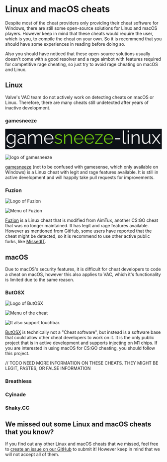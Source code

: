 # Linux and macOS cheats

Despite most of the cheat providers only providing their cheat software for Windows, there are still some open-source solutions for Linux and macOS players. However keep in mind that these cheats would require the user, which is you, to compile the cheat on your own. So it is recommend that you should have some experiences in reading before doing so.

Also you should have noticed that these open-source solutions usually doesn't come with a good resolver and a rage aimbot with features required for competitive rage cheating, so just try to avoid rage cheating on macOS and Linux.

## Linux

Valve's VAC team do not actively work on detecting cheats on macOS or Linux. Therefore, there are many cheats still undetected after years of inactive development.

### gamesneeze

![logo of gamesneeze](https://raw.githubusercontent.com/seksea/gamesneeze/master/res/logo.png)

![logo of gamesneeze](https://raw.githubusercontent.com/seksea/gamesneeze/master/res/chams.png)

[gamesneeze](https://github.com/seksea/gamesneeze) (not to be confused with gamesense, which only available on Windows) is a Linux cheat with legit and rage features available. It is still in active development and will happily take pull requests for improvements.

### Fuzion

![Logo of Fuzion](https://camo.githubusercontent.com/cee36a1b0648687e10a1857c2a8a920af8fa4d4e4e16fbc87584103adb96fa68/687474703a2f2f692e696d6775722e636f6d2f6d43747262494e2e706e67)

![Menu of Fuzion](https://camo.githubusercontent.com/fd4d0d594c6f738ef5452c753b1833962c245a63b0885062f435cfaf32952b5b/687474703a2f2f692e696d6775722e636f6d2f4e6853454f39572e706e67)

[Fuzion](https://github.com/LWSS/Fuzion) is a Linux cheat that is modified from AimTux, another CS:GO cheat that was no longer maintained. It has legit and rage features available. However as mentioned from GitHub, some users have reported that the cheat might be detected, so it is recommend to use other active public forks, like [MissedIT](https://github.com/HackerPolice/MissedIT).

## macOS

Due to macOS's security features, it is difficult for cheat developers to code a cheat on macOS, however this also applies to VAC, which it's functionality is limited due to the same reason.

### ButOSX

![Logo of ButOSX](https://camo.githubusercontent.com/b9c789cbbeb4ccb93e6eb537499c92dab7a686143fe7f556dbe8ce2af9d9c8b7/68747470733a2f2f692e696d6775722e636f6d2f6a53484a3549622e706e67)

![Menu of the cheat](https://i.imgur.com/8zmB3Hd.png)

![It also support touchbar.](https://camo.githubusercontent.com/8eb6585cb5b0f6aabad6c1fe0b2cdd90306e76086f22613fbe499c7ac28cb4f7/68747470733a2f2f692e696d6775722e636f6d2f68704a62356e7a2e706e67)

[ButOSX](https://github.com/Lyceion/ButOSX) is technically not a "Cheat software", but instead is a software base that could allow other cheat developers to work on it. It is the only public project that is in active development and supports injecting on M1 chips. If you are interested in using macOS for CS:GO cheating, you should follow this project.

// TODO
NEED MORE INFORMATION ON THESE CHEATS. THEY MIGHT BE LEGIT, PASTES, OR FALSE INFORMATION

### Breathless

### Cyinade

### Shaky.CC

## We missed out some Linux and macOS cheats that you know?

If you find out any other Linux and macOS cheats that we missed, feel free to [create an issue on our GitHub](https://github.com/csgohacks/master-guide/issues) to submit it! However keep in mind that we will not accept all of them.
